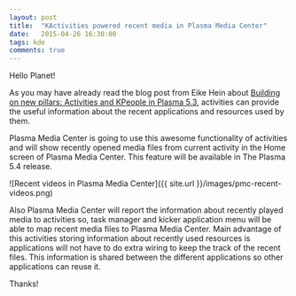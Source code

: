 ```yaml
---
layout: post
title:  "KActivities powered recent media in Plasma Media Center"
date:   2015-04-26 16:30:00
tags: kde
comments: true
---
```


Hello Planet!

As you may have already read the blog post from Eike Hein about [Building on new pillars: Activities and KPeople in Plasma 5.3](https://blogs.kde.org/2015/04/25/building-new-pillars-activities-and-kpeople-plasma-53), activities can provide the useful information about the recent applications and resources used by them.

Plasma Media Center is going to use this awesome functionality of activities and will show recently opened media files from current activity in the Home screen of Plasma Media Center. This feature will be available in The Plasma 5.4 release.

![Recent videos in Plasma Media Center]({{ site.url }}/images/pmc-recent-videos.png)

Also Plasma Media Center will report the information about recently played media to activities so, task manager and kicker application menu will be able to map recent media files to Plasma Media Center. Main advantage of this activities storing information about recently used resources is applications will not have to do extra wiring to keep the track of the recent files. This information is shared between the different applications so other applications can reuse it.

Thanks!
